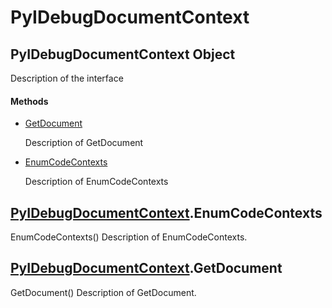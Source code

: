 # PyIDebugDocumentContext


## PyIDebugDocumentContext Object

Description of the interface

#### Methods

  - [GetDocument](PyIDebugDocumentContext.md#pyidebugdocumentcontextgetdocument)

    Description of GetDocument&nbsp;

  - [EnumCodeContexts](PyIDebugDocumentContext.md#pyidebugdocumentcontextenumcodecontexts)

    Description of EnumCodeContexts&nbsp;


## [PyIDebugDocumentContext](PyIDebugDocumentContext.md#pyidebugdocumentcontext)\.EnumCodeContexts

EnumCodeContexts\(\)
Description of EnumCodeContexts\.


## [PyIDebugDocumentContext](PyIDebugDocumentContext.md#pyidebugdocumentcontext)\.GetDocument

GetDocument\(\)
Description of GetDocument\.